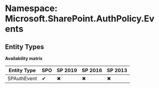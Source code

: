 # Namespace: Microsoft.SharePoint.AuthPolicy.Events
## Entity Types

**Availability matrix**

Entity Type | SPO | SP 2019 | SP 2016 | SP 2013
----------|-----|---------|---------|--------
SPAuthEvent | ✔ | ✖ | ✖ | ✖
